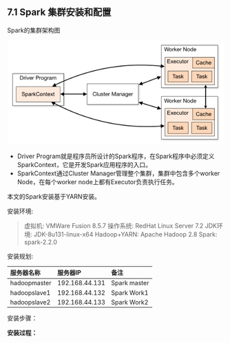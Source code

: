 ## 7.1 Spark 集群安装和配置

Spark的集群架构图

![](/assets7/7.1.1_0.png)

* Driver Program就是程序员所设计的Spark程序，在Spark程序中必须定义SparkContext，它是开发Spark应用程序的入口。
* SparkContext通过Cluster Manager管理整个集群，集群中包含多个worker Node，在每个worker node上都有Executor负责执行任务。

本文的Spark安装基于YARN安装。

安装环境:

> 虚拟机: VMWare Fusion 8.5.7
> 操作系统: RedHat Linux Server 7.2
> JDK环境: JDK-8u131-linux-x64
> Hadoop+YARN: Apache Hadoop 2.8
> Spark: spark-2.2.0

安装规划:

| 服务器名称 | 服务器IP | 备注 |
| :--- | :--- | :--- |
| hadoopmaster | 192.168.44.131 | Spark master |
| hadoopslave1 | 192.168.44.132 | Spark Work1 |
| hadoopslave2 | 192.168.44.133 | Spark Work2 |

安装步骤：

**安装过程：**

